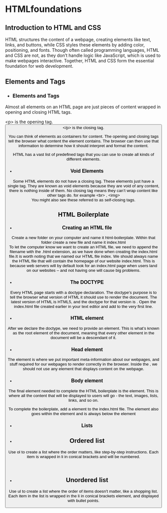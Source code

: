 # HTMLfoundations
<h2>Introduction to HTML and CSS</h2>
<p>HTML structures the content of a webpage, creating elements like text, links, and buttons, while CSS styles these elements by adding color, positioning, and fonts. Though often called programming languages, HTML and CSS are not, as they don’t handle logic like JavaScript, which is used to make webpages interactive. Together, HTML and CSS form the essential foundation for web development.</p>

<h2>Elements and Tags</h2>
<ul><li><h3>Elements and Tags</h3></ul>
<p>Almost all elements on an HTML page are just pieces of content wrapped in opening and closing HTML tags.</p>
<p>&lt;p&gt; is the opening tag.<br>
<button>&lt;/p&gt; is the closing tag.</p>
<p>You can think of elements as containers for content. The opening and closing tags tell the browser what content the element contains. The browser can then use that information to determine how it should interpret and format the content.

HTML has a vast list of predefined tags that you can use to create all kinds of different elements.</p>
<ul><li><h3>Void Elements</h3></li></ul>
<p>Some HTML elements do not have a closing tag. These elements just have a single tag. They are known as void elements because they are void of any content, there is nothing inside of them. No closing tag means they can’t wrap content like other tags do. for example &lt;br&gt; , &lt;img&gt; <br>
You might also see these referred to as self-closing tags.</p>

<h2>HTML Boilerplate</h2>
<ul><li><h3>Creating an HTML file</h3></ul>
<p>Create a new folder on your computer and name it html-boilerplate. Within that folder create a new file and name it index.html<br>To let the computer know we want to create an HTML file, we need to append the filename with the .html extension, as we have done when creating the index.html file.It is worth noting that we named our HTML file index. We should always name the HTML file that will contain the homepage of our website index.html. This is because web servers will by default look for an index.html page when users land on our websites – and not having one will cause big problems.</p>

<ul><li><h3>The DOCTYPE</h3></ul>
<p>Every HTML page starts with a doctype declaration. The doctype’s purpose is to tell the browser what version of HTML it should use to render the document. The latest version of HTML is HTML5, and the doctype for that version is <!DOCTYPE html>.
Open the index.html file created earlier in your text editor and add <!DOCTYPE html> to the very first line.</p>

<ul><li><h3>HTML element</h3></ul>
<p>After we declare the doctype, we need to provide an <html> element. This is what’s known as the root element of the document, meaning that every other element in the document will be a descendant of it.</p>

<ul><li><h3>Head element </h3></ul>
<p>The <head> element is where we put important meta-information about our webpages, and stuff required for our webpages to render correctly in the browser. Inside the <head>, we should not use any element that displays content on the webpage.</p>

<ul><li><h3>Body element </h3></ul>
<p>The final element needed to complete the HTML boilerplate is the <body> element. This is where all the content that will be displayed to users will go - the text, images, lists, links, and so on.

To complete the boilerplate, add a <body> element to the index.html file. The <body> element also goes within the <html> element and is always below the <head> element</p>
<ul><li><h3>Lists</h3></ul>
<ul><li><h2>Ordered list</h2></ul>
<p>Use ol to create a list where the order matters, like step-by-step instructions.
Each item is wrapped in li in conical brackets and will be numbered.</p><br>
<ul><li><h2>Unordered list</h2></ul>
<p>Use ul to create a list where the order of items doesn't matter, like a shopping list.
Each item in the list is wrapped in the li in conical brackets element, and displayed with bullet points.</p>



